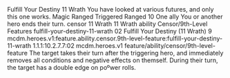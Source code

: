 <ability>
  <name>Fulfill Your Destiny</name>
  <cost>11 Wrath</cost>
  <flavor>You have looked at various futures, and only this one works.</flavor>
  <keywords>
    <keyword>Magic</keyword>
    <keyword>Ranged</keyword>
  </keywords>
  <type>Triggered</type>
  <distance>Ranged 10</distance>
  <target>One ally</target>
  <trigger>You or another hero ends their turn.</trigger>
  <metadata>
    <class>censor</class>
    <cost>11 Wrath</cost>
    <cost_amount>11</cost_amount>
    <cost_resource>Wrath</cost_resource>
    <feature_type>ability</feature_type>
    <file_dpath>Censor/9th-Level Features</file_dpath>
    <item_id>fulfill-your-destiny-11-wrath</item_id>
    <item_index>02</item_index>
    <item_name>Fulfill Your Destiny (11 Wrath)</item_name>
    <level>9</level>
    <scc>mcdm.heroes.v1:feature.ability.censor.9th-level-feature:fulfill-your-destiny-11-wrath</scc>
    <scdc>1.1.1:10.2.7.7:02</scdc>
    <source>mcdm.heroes.v1</source>
    <type>feature/ability/censor/9th-level-feature</type>
  </metadata>
  <effects>
    <effect type="mundane">The target takes their turn after the triggering hero, and immediately removes all conditions and negative effects on themself. During their turn, the target has a double edge on poºwer rolls.</effect>
  </effects>
</ability>
